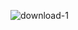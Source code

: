 ![download-1](https://github.com/FynnHR28/COSC122_Farming_Sim/assets/136636012/38e76b4a-8095-4249-a770-683c2d397aca)
